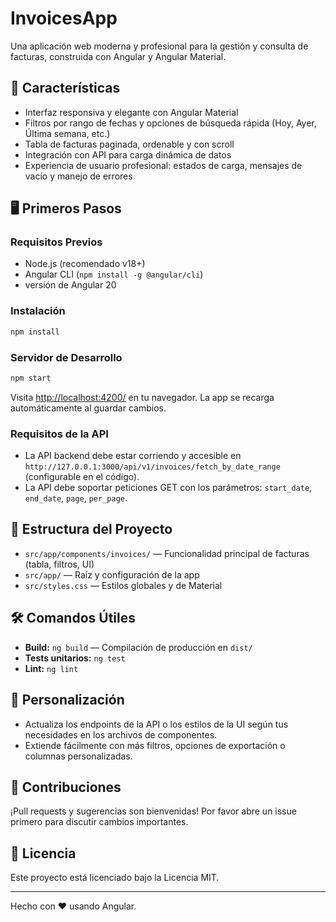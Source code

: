 # InvoicesApp

Una aplicación web moderna y profesional para la gestión y consulta de facturas, construida con Angular y Angular Material.

## 🚀 Características
- Interfaz responsiva y elegante con Angular Material
- Filtros por rango de fechas y opciones de búsqueda rápida (Hoy, Ayer, Última semana, etc.)
- Tabla de facturas paginada, ordenable y con scroll
- Integración con API para carga dinámica de datos
- Experiencia de usuario profesional: estados de carga, mensajes de vacío y manejo de errores

## 🖥️ Primeros Pasos

### Requisitos Previos
- Node.js (recomendado v18+)
- Angular CLI (`npm install -g @angular/cli`)
- versión de Angular 20

### Instalación
```bash
npm install
```

### Servidor de Desarrollo
```bash
npm start
```
Visita [http://localhost:4200/](http://localhost:4200/) en tu navegador. La app se recarga automáticamente al guardar cambios.

### Requisitos de la API
- La API backend debe estar corriendo y accesible en `http://127.0.0.1:3000/api/v1/invoices/fetch_by_date_range` (configurable en el código).
- La API debe soportar peticiones GET con los parámetros: `start_date`, `end_date`, `page`, `per_page`.

## 🧩 Estructura del Proyecto
- `src/app/components/invoices/` — Funcionalidad principal de facturas (tabla, filtros, UI)
- `src/app/` — Raíz y configuración de la app
- `src/styles.css` — Estilos globales y de Material

## 🛠️ Comandos Útiles
- **Build:** `ng build` — Compilación de producción en `dist/`
- **Tests unitarios:** `ng test`
- **Lint:** `ng lint`

## 📝 Personalización
- Actualiza los endpoints de la API o los estilos de la UI según tus necesidades en los archivos de componentes.
- Extiende fácilmente con más filtros, opciones de exportación o columnas personalizadas.

## 🤝 Contribuciones
¡Pull requests y sugerencias son bienvenidas! Por favor abre un issue primero para discutir cambios importantes.

## 📄 Licencia
Este proyecto está licenciado bajo la Licencia MIT.

---

Hecho con ❤️ usando Angular.

